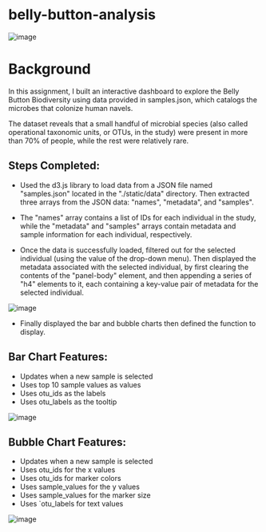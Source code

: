 # belly-button-analysis

![image](https://user-images.githubusercontent.com/119654958/229339669-11716a68-9531-4ed9-96d8-8afb1939b557.png)

# Background

In this assignment, I built an interactive dashboard to explore the Belly Button Biodiversity using data provided in samples.json, which catalogs the microbes that colonize human navels.

The dataset reveals that a small handful of microbial species (also called operational taxonomic units, or OTUs, in the study) were present in more than 70% of people, while the rest were relatively rare.

## Steps Completed: 
- Used the d3.js library to load data from a JSON file named "samples.json" located in the "./static/data" directory. Then extracted three arrays from the JSON data: "names", "metadata", and "samples".

- The "names" array contains a list of IDs for each individual in the study, while the "metadata" and "samples" arrays contain metadata and sample information for each individual, respectively.

- Once the data is successfully loaded, filtered out for the selected individual (using the value of the drop-down menu). Then displayed the metadata associated with the selected individual, by first clearing the contents of the "panel-body" element, and then appending a series of "h4" elements to it, each containing a key-value pair of metadata for the selected individual.

![image](https://user-images.githubusercontent.com/119654958/229341162-236107dd-6dec-44c7-a063-96e774e0d065.png)

- Finally displayed the bar and bubble charts then defined the function to display.

## Bar Chart Features: 
- Updates when a new sample is selected 
- Uses top 10 sample values as values 
- Uses otu_ids as the labels 
- Uses otu_labels as the tooltip 

![image](https://user-images.githubusercontent.com/119654958/229340962-ef820659-4f48-4836-9fe8-c10095e4bb58.png)

## Bubble Chart Features: 
- Updates when a new sample is selected
- Uses otu_ids for the x values
- Uses otu_ids for marker colors
- Uses sample_values for the y values
- Uses sample_values for the marker size 
- Uses `otu_labels for text values

![image](https://user-images.githubusercontent.com/119654958/229341084-0de420bd-4a29-4316-b777-1d406503852f.png)
